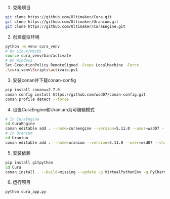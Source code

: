 1. 克隆项目
```bash
git clone https://github.com/Ultimaker/Cura.git
git clone https://github.com/Ultimaker/Uranium.git
git clone https://github.com/Ultimaker/CuraEngine.git
```
2. 创建虚拟环境
```bash
python -m venv cura_venv
# On Linux/MacOS
source cura_venv/bin/activate
# On Windows
Set-ExecutionPolicy RemoteSigned -Scope LocalMachine -Force
.\cura_venv\Scripts\activate.ps1
```
3. 安装conan并下载conan-config
```bash
pip install conan==2.7.0
conan config install https://github.com/wsd07/conan-config.git
conan profile detect --force
```
4. 设置CuraEngine和Uranium为可编辑模式
```bash
# In CuraEngine
cd CuraEngine
conan editable add . --name=curaengine --version=5.11.0 --user=wsd07 --channel=testing
# In Uranium
cd Uranium
conan editable add . --name=uranium --version=5.11.0 --user=wsd07 --channel=testing
```
5. 安装依赖
```bash
pip install gitpython 
cd Cura
conan install . --build=missing --update -g VirtualPythonEnv -g PyCharmRunEnv
```
6. 运行项目
```bash
python cura_app.py
```